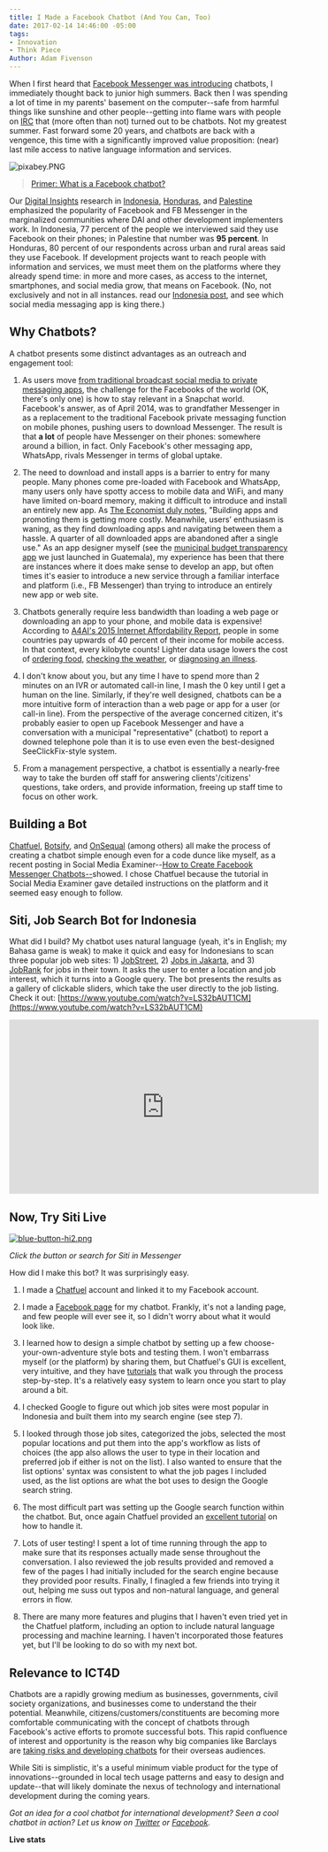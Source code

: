 ```yaml
---
title: I Made a Facebook Chatbot (And You Can, Too)
date: 2017-02-14 14:46:00 -05:00
tags:
- Innovation
- Think Piece
Author: Adam Fivenson
---
```


When I first heard that [Facebook Messenger was introducing](https://techcrunch.com/2016/04/12/agents-on-messenger/) chatbots, I immediately thought back to junior high summers. Back then I was spending a lot of time in my parents' basement on the computer--safe from harmful things like sunshine and other people--getting into flame wars with people on [IRC](https://en.wikipedia.org/wiki/Internet_Relay_Chat) that (more often than not) turned out to be chatbots. Not my greatest summer. Fast forward some 20 years, and chatbots are back with a vengence, this time with a significantly improved value proposition: (near) last mile access to native language information and services. 

![pixabey.PNG](/uploads/pixabey.PNG)

> [Primer: What is a Facebook chatbot?](https://blog.hubspot.com/marketing/facebook-bots-guide)

Our [Digital Insights](https://dai-global-digital.com/tags/?tag=digital-insights) research in [Indonesia](https://dai-global-digital.com/where-whatsapp-is-just-another-bbm-clone-digital-insights-indonesia.html), [Honduras](https://dai-global-digital.com/mobiles-in-central-america-digital-insights-honduras-part-2.html), and [Palestine](https://dai-global-digital.com/consumer-insights-palestine-e-governance-readiness.html) emphasized the popularity of Facebook and FB Messenger in the marginalized communities where DAI and other development implementers work. In Indonesia, 77 percent of the people we interviewed said they use Facebook on their phones; in Palestine that number was **95 percent**. In Honduras, 80 percent of our respondents across urban and rural areas said they use Facebook. If development projects want to reach people with information and services, we must meet them on the platforms where they already spend time: in more and more cases, as access to the internet, smartphones, and social media grow, that means on Facebook. (No, not exclusively and not in all instances. read our [Indonesia post](https://dai-global-digital.com/where-whatsapp-is-just-another-bbm-clone-digital-insights-indonesia.html), and see which social media messaging app is king there.) 

<!--more-->

## Why Chatbots?

A chatbot presents some distinct advantages as an outreach and engagement tool:

1. As users move [from traditional broadcast social media to private messaging apps](http://www.businessinsider.com/the-messaging-app-report-2015-11), the challenge for the Facebooks of the world (OK, there's only one) is how to stay relevant in a Snapchat world. Facebook's answer, as of April 2014, was to grandfather Messenger in as a replacement to the traditional Facebook private messaging function on mobile phones, pushing users to download Messenger. The result is that **a lot** of people have Messenger on their phones: somewhere around a billion, in fact. Only Facebook's other messaging app, WhatsApp, rivals Messenger in terms of global uptake.

2. The need to download and install apps is a barrier to entry for many people. Many phones come pre-loaded with Facebook and WhatsApp, many users only have spotty access to mobile data and WiFi, and many have limited on-board memory, making it difficult to introduce and install an entirely new app. As [The Economist duly notes,](http://www.economist.com/news/business-and-finance/21696477-market-apps-maturing-now-one-text-based-services-or-chatbots-looks-poised) "Building apps and promoting them is getting more costly. Meanwhile, users’ enthusiasm is waning, as they find downloading apps and navigating between them a hassle. A quarter of all downloaded apps are abandoned after a single use." As an app designer myself (see the [municipal budget transparency app](https://dai-global-digital.com/citizen-centered-design-guatemala.html) we just launched in Guatemala), my experience has been that there are instances where it does make sense to develop an app, but often times it's easier to introduce a new service through a familiar interface and platform (i.e., FB Messenger) than trying to introduce an entirely new app or web site. 

3. Chatbots generally require less bandwidth than loading a web page or downloading an app to your phone, and mobile data is expensive! According to [A4AI's 2015 Internet Affordability Report](http://a4ai.org/affordability-report/report/2015/#the_affordability_drivers_index_(adi)), people in some countries pay upwards of 40 percent of their income for mobile access. In that context, every kilobyte counts! Lighter data usage lowers the cost of [ordering food](https://www.facebook.com/messages/t/pizzahutus), [checking the weather](https://www.facebook.com/messages/t/hiponcho), or [diagnosing an illness](https://www.facebook.com/HealthTap/). 

4. I don't know about you, but any time I have to spend more than 2 minutes on an IVR or automated call-in line, I mash the 0 key until I get a human on the line. Similarly, if they're well designed, chatbots can be a more intuitive form of interaction than a web page or app for a user (or call-in line). From the perspective of the average concerned citizen, it's probably easier to open up Facebook Messenger and have a conversation with a municipal "representative" (chatbot) to report a downed telephone pole than it is to use even even the best-designed SeeClickFix-style system. 

5. From a management perspective, a chatbot is essentially a nearly-free way to take the burden off staff for answering clients'/citizens' questions, take orders, and provide information, freeing up staff time to focus on other work. 

## Building a Bot

[Chatfuel](http://www.chatfuel.com), [Botsify](https://botsify.com/), and [OnSequal](https://www.onsequel.com/) (among others) all make the process of creating a chatbot simple enough even for a code dunce like myself, as a recent posting in Social Media Examiner--[How to Create Facebook Messenger Chatbots--](http://www.socialmediaexaminer.com/how-to-create-facebook-messenger-chatbot/)showed. I chose Chatfuel because the tutorial in Social Media Examiner gave detailed instructions on the platform and it seemed easy enough to follow.

## Siti, Job Search Bot for Indonesia

What did I build? My chatbot uses natural language (yeah, it's in English; my Bahasa game is weak) to make it quick and easy for Indonesians to scan three popular job web sites: 1) [JobStreet](http://www.jobstreet.co.in), 2) [Jobs in Jakarta](http://www.jobsinjakarta), and 3) [JobRank](http://www.jobrank.org/id/) for jobs in their town. It asks the user to enter a location and job interest, which it turns into a Google query. The bot presents the results as a gallery of clickable sliders, which take the user directly to the job listing. Check it out: [https://www.youtube.com/watch?v=LS32bAUT1CM](https://www.youtube.com/watch?v=LS32bAUT1CM)

<iframe width="560" height="315" src="https://www.youtube.com/embed/LS32bAUT1CM" frameborder="0" allowfullscreen></iframe>

## Now, Try Siti Live

[![blue-button-hi2.png](/uploads/blue-button-hi2.png)](https://www.messenger.com/t/1276881939061378)

*Click the button or search for Siti in Messenger*

How did I make this bot? It was surprisingly easy.

1. I made a [Chatfuel](http://www.chatfuel.com) account and linked it to my Facebook account.

2. I made a [Facebook page](https://www.facebook.com/Siti-1276881939061378) for my chatbot. Frankly, it's not a landing page, and few people will ever see it, so I didn't worry about what it would look like.

3. I learned how to design a simple chatbot by setting up a few choose-your-own-adventure style bots and testing them. I won't embarrass myself (or the platform) by sharing them, but Chatfuel's GUI is excellent, very intuitive, and they have [tutorials](https://help.chatfuel.com/facebook-messenger/) that walk you through the process step-by-step. It's a relatively easy system to learn once you start to play around a bit. 

4. I checked Google to figure out which job sites were most popular in Indonesia and built them into my search engine (see step 7).

5. I looked through those job sites, categorized the jobs, selected the most popular locations and put them into the app's workflow as lists of choices (the app also allows the user to type in their location and preferred job if either is not on the list). I also wanted to ensure that the list options' syntax was consistent to what the job pages I included used, as the list options are what the bot uses to design the Google search string. 

6. The most difficult part was setting up the Google search function within the chatbot. But, once again Chatfuel provided an [excellent tutorial](https://help.chatfuel.com/facebook-messenger/plugins/google-search/) on how to handle it.

7. Lots of user testing! I spent a lot of time running through the app to make sure that its responses actually made sense throughout the conversation. I also reviewed the job results provided and removed a few of the pages I had initially included for the search engine because they provided poor results. Finally, I finagled a few friends into trying it out, helping me suss out typos and non-natural language, and general errors in flow. 

8. There are many more features and plugins that I haven't even tried yet in the Chatfuel platform, including an option to include natural language processing and machine learning. I haven't incorporated those features yet, but I'll be looking to do so with my next bot. 

## Relevance to ICT4D

Chatbots are a rapidly growing medium as businesses, governments, civil society organizations, and businesses come to understand the their potential. Meanwhile, citizens/customers/constituents are becoming more comfortable communicating with the concept of chatbots through Facebook's active efforts to promote successful bots. This rapid confluence of interest and opportunity is the reason why big companies like Barclays are [taking risks and developing chatbots](http://www.bankingtech.com/483822/barclays-africa-to-trial-first-bank-chatbot-in-africa/) for their overseas audiences.

While Siti is simplistic, it's a useful minimum viable product for the type of innovations--grounded in local tech usage patterns and easy to design and update--that will likely dominate the nexus of technology and international development during the coming years.

*Got an idea for a cool chatbot for international development? Seen a cool chatbot in action? Let us know on [Twitter](http://www.twitter.com/DAIGlobal) or [Facebook](https://www.facebook.com/DAIGlobal/).*

**Live stats**

<script id="infogram_0_8a7b2bcc-3012-4ed1-afd3-ccd9ff2fef29" title="Chatbot" src="//e.infogram.com/js/dist/embed.js?LoO" type="text/javascript"></script>